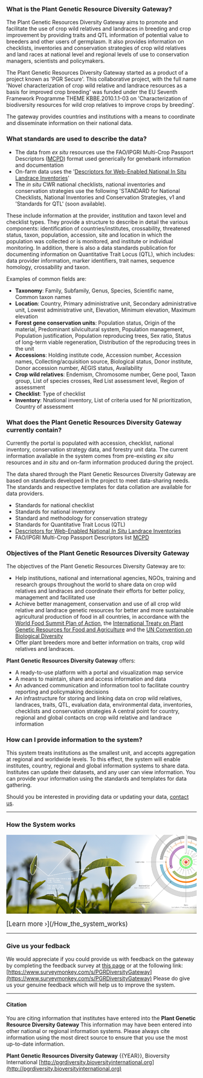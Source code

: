 ### What is the Plant Genetic Resource Diversity Gateway?

The Plant Genetic Resources Diversity Gateway aims to promote and facilitate the use of crop wild relatives and landraces in breeding and crop improvement by providing traits and QTL information of potential value to breeders and other users of germplasm. It also provides information on checklists, inventories and conservation strategies of crop wild relatives and land races at national level and regional levels of use to conservation managers, scientists and policymakers.

The Plant Genetic Resources Diversity Gateway  started as a product of a project known as 'PGR Secure'.  This collaborative project, with the full name 'Novel characterization of crop wild relative and landrace resources as a basis for improved crop breeding' was funded under the EU Seventh Framework Programme THEME KBBE.2010.1.1-03 on 'Characterization of biodiversity resources for wild crop relatives to improve crops by breeding'.

The gateway provides countries and institutions with a means to coordinate and disseminate information on their national data.

### What standards are used to describe the data?

* The data from _ex situ_ resources use the FAO/IPGRI Multi-Crop Passport Descriptors ([MCPD](http://www.bioversityinternational.org/e-library/publications/detail/faoipgri-multi-crop-passport-descriptors-mcpd/)) format used generically for genebank information and documentation
* On-farm data uses the '[Descriptors for Web-Enabled National In Situ Landrace Inventories](http://www.pgrsecure.bham.ac.uk/sites/default/files/documents/helpdesk/LRDESCRIPTORS_PGRSECURE.pdf)'
* The _in situ_ CWR national checklists, national inventories and conservation strategies use the following 'STANDARD for National Checklists, National Inventories and Conservation Strategies, v1 and 'Standards for QTL' (soon available).

These include information at the provider, institution and taxon level and checklist types. They provide a structure to describe in detail the various components: identification of countries/institutes, crossability, threatened status, taxon, population, accession, site and location in which the population was collected or is monitored, and institute or individual monitoring. In addition, there is also a data standards publication for documenting information on Quantitative Trait Locus (QTL), which includes: data provider information, marker identifiers, trait names, sequence homology, crossability and taxon.

Examples of common fields are:

* **Taxonomy**: Family, Subfamily, Genus, Species, Scientific name, Common taxon names
* **Location**: Country, Primary administrative unit, Secondary administrative unit, Lowest administrative unit, Elevation, Minimum elevation, Maximum elevation
* **Forest gene conservation units**: Population status, Origin of the material, Predominant silvicultural system, Population management, Population justification, Population reproducing trees, Sex ratio, Status of long-term viable regeneration, Distribution of the reproducing trees in the unit
* **Accessions**: Holding institute code, Accession number, Accession names, Collecting/acquisition source, Biological status, Donor institute, Donor accession number, AEGIS status, Availability
* **Crop wild relatives**: Endemism, Chromosome number, Gene pool, Taxon group, List of species crosses, Red List assessment level, Region of assessment
* **Checklist**: Type of checklist
* **Inventory**: Nnational inventory, List of criteria used for NI prioritization, Country of assessment

### What does the Plant Genetic Resources Diversity Gateway currently contain?

Currently the portal is populated with accession, checklist, national inventory, conservation strategy data, and forestry unit data. The current information available in the system comes from pre-existing _ex situ_ resources and _in situ_ and on-farm information produced during the project.

The data shared through the Plant Genetic Resources Diversity Gateway are based on standards developed in the project to meet data-sharing needs. The standards and respective templates for data collation are available for data providers.

* Standards for national checklist
* Standards for national inventory
* Standard and methodology for conservation strategy
* Standards for Quantitative Trait Locus (QTL)
* [Descriptors for Web-Enabled National _In Situ_ Landrace Inventories](http://www.pgrsecure.bham.ac.uk/sites/default/files/documents/helpdesk/LRDESCRIPTORS_PGRSECURE.pdf)
* FAO/IPGRI Multi-Crop Passport Descriptors list [MCPD](http://www.bioversityinternational.org/e-library/publications/detail/faoipgri-multi-crop-passport-descriptors-mcpd/)

### Objectives of the Plant Genetic Resources Diversity Gateway

The objectives of the Plant Genetic Resources Diversity Gateway are to:

* Help institutions, national and international agencies, NGOs, training and research groups throughout the world to share data on crop wild relatives and landraces and coordinate their efforts for better policy, management and facilitated use
* Achieve better management, conservation and use of all crop wild relative and landrace genetic resources for better and more sustainable agricultural production of food in all countries, in accordance with the [World Food Summit Plan of Action](http://www.fao.org/monitoringprogress/summit_en.html), the [International Treaty on Plant Genetic Resources for Food and Agriculture](http://www.planttreaty.org) and the [UN Convention on Biological Diversity](http://www.biodiv.org)
* Offer plant breeders more and better information on traits, crop wild relatives and landraces.

**Plant Genetic Resources Diversity Gateway** offers:

* A ready-to-use platform with a portal and visualization map service
* A means to maintain, share and access information and data
* An advanced communication and information tool to facilitate country reporting and policymaking decisions
* An infrastructure for storing and linking data on crop wild relatives, landraces, traits, QTL, evaluation data, environmental data, inventories, checklists and conservation strategies A central point for country, regional and global contacts on crop wild relative and landrace information

### How can I provide information to the system?

This system treats institutions as the smallest unit, and accepts aggregation at regional and worldwide levels. To this effect, the system will enable institutes, country, regional and global information systems to share data. Institutes can update their datasets, and any user can view information. You can provide your information using the standards and templates for data gathering.

Should you be interested in providing data or updating your data, [contact us](mailto:s.dias@cgiar.org?subject=HPDESk-PGRDiversity%20Gateway-Uploading-updating%20data%20).

***

### How the System works

[![](common/media/img/pgrdg_data.png)](/How_the_system_works)

<big>
[Learn more &rsaquo;](/How_the_system_works)
</big>

***

### Give us your fedback

We would appreciate if you could provide us with feedback on the gateway by completing the feedback survey at [this page](/Feedback) or at the following link: [https://www.surveymonkey.com/s/PGRDiversityGateway](https://www.surveymonkey.com/s/PGRDiversityGateway)
Please do give us your genuine feedback which will help us to improve the system.

***

#### Citation

You are citing information that institutes have entered into the **Plant Genetic Resource Diversity Gateway**
This information may have been entered into other national or regional information systems.
Please always cite information using the most direct source to ensure that you use the most up-to-date information.

**Plant Genetic Resources Diversity Gateway** {{YEAR}}, Bioversity International
[http://pgrdiversity.bioversityinternational.org](http://pgrdiversity.bioversityinternational.org)
